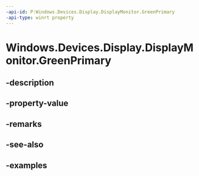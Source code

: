 ```yaml
---
-api-id: P:Windows.Devices.Display.DisplayMonitor.GreenPrimary
-api-type: winrt property
---
```


<!-- Property syntax.
public Point GreenPrimary { get; }
-->

# Windows.Devices.Display.DisplayMonitor.GreenPrimary

## -description

## -property-value

## -remarks

## -see-also

## -examples

